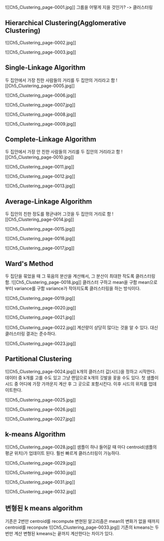 ![[Ch5_Clustering_page-0001.jpg]]
그룹을 어떻게 지을 것인가? -> 클러스터링



## Hierarchical Clustering(Agglomerative Clustering)
![[Ch5_Clustering_page-0002.jpg]]



![[Ch5_Clustering_page-0003.jpg]]

## Single-Linkage Algorithm
두 집안에서 가장 친한 사람들의 거리를 두 집안의 거리라고 함
![[Ch5_Clustering_page-0005.jpg]]

![[Ch5_Clustering_page-0006.jpg]]

![[Ch5_Clustering_page-0007.jpg]]

![[Ch5_Clustering_page-0008.jpg]]

![[Ch5_Clustering_page-0009.jpg]]

## Complete-Linkage Algorithm
두 집안에서 가장 안 친한 사람들의 거리를 두 집안의 거리라고 함
![[Ch5_Clustering_page-0010.jpg]]

![[Ch5_Clustering_page-0011.jpg]]

![[Ch5_Clustering_page-0012.jpg]]

![[Ch5_Clustering_page-0013.jpg]]



## Average-Linkage Algorithm
두 집안의 친한 정도를 평균내어 그것을 두 집안의 거리로 함
![[Ch5_Clustering_page-0014.jpg]]

![[Ch5_Clustering_page-0015.jpg]]

![[Ch5_Clustering_page-0016.jpg]]

![[Ch5_Clustering_page-0017.jpg]]



## Ward's Method
두 집단을 묶었을 때 그 묶음의 분산을 계산해서, 그 분산이 최대한 작도록 클러스터링 함.
![[Ch5_Clustering_page-0018.jpg]]
클러스터 구하고 mean을 구함 
mean으로부터 variance를 구함
variance가 작아지도록 클러스터링을 하는 방식이다.

![[Ch5_Clustering_page-0019.jpg]]

![[Ch5_Clustering_page-0020.jpg]]

![[Ch5_Clustering_page-0021.jpg]]

![[Ch5_Clustering_page-0022.jpg]]
계산량이 상당히 많다는 것을 알 수 있다.
대신 클러스터링 결과는 준수하다.

![[Ch5_Clustering_page-0023.jpg]]

## Partitional Clustering
![[Ch5_Clustering_page-0024.jpg]]
k개의 클러스터 값(시드)을 정하고 시작한다.
	데이터 중 k개를 고를 수도 있고
	그냥 랜덤으로 k개의 깃발을 꽂을 수도 있다.
첫 샘플이 시드 중 어디에 가장 가까운지 계산 후 그 곳으로 포함시킨다.
이후 시드의 위치를 업데이트한다.

![[Ch5_Clustering_page-0025.jpg]]

![[Ch5_Clustering_page-0026.jpg]]

![[Ch5_Clustering_page-0027.jpg]]

## k-means Algorithm
![[Ch5_Clustering_page-0028.jpg]]
샘플이 하나 들어갈 때 마다 centroid(샘플의 평균 위치)가 업데이트 된다.
훨씬 빠르게 클러스터링이 가능하다.

![[Ch5_Clustering_page-0029.jpg]]

![[Ch5_Clustering_page-0030.jpg]]

![[Ch5_Clustering_page-0031.jpg]]

![[Ch5_Clustering_page-0032.jpg]]


## 변형된 k means algorithm
기존은 2번만 centroid를 recompute
변현된 알고리즘은 mean의 변화가 없을 때까지 centroid를 reconpute
![[Ch5_Clustering_page-0033.jpg]]
기존의 kmeans는 두 번만 계산
변형된 kmeans는 끝까지 계산한다는 차이가 있다.